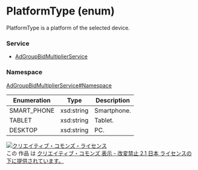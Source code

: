# PlatformType (enum)
PlatformType is a platform of the selected device.
### Service
+ [AdGroupBidMultiplierService](../../services/AdGroupBidMultiplierService.md)

### Namespace
[AdGroupBidMultiplierService#Namespace](../../services/AdGroupBidMultiplierService.md#namespace)

| Enumeration | Type | Description | 
|---|---|---|
| SMART_PHONE| xsd:string| Smartphone. |
| TABLET| xsd:string| Tablet. |
| DESKTOP| xsd:string| PC. |

<a rel="license" href="http://creativecommons.org/licenses/by-nd/2.1/jp/"><img alt="クリエイティブ・コモンズ・ライセンス" style="border-width:0" src="https://i.creativecommons.org/l/by-nd/2.1/jp/88x31.png" /></a><br />この 作品 は <a rel="license" href="http://creativecommons.org/licenses/by-nd/2.1/jp/">クリエイティブ・コモンズ 表示 - 改変禁止 2.1 日本 ライセンスの下に提供されています。</a>
